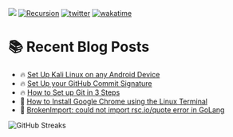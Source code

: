 ![](https://komarev.com/ghpvc/?username=IanoNjuguna&style=plastic&color=green)
[![Recursion](https://badgen.net/badge/curious/recursion/red?icon=bitcoin-lightning&style=plastic)](https://github.com/IanoNjuguna)
[![twitter](https://img.shields.io/twitter/follow/ianonjuguna?logo=twitter&style=plastic&color=grey)](https://twitter.com/ianonjuguna)
[![wakatime](https://wakatime.com/badge/user/04d9ef08-6345-44d6-88a5-c4b7c8b0384e.svg)](https://wakatime.com/@04d9ef08-6345-44d6-88a5-c4b7c8b0384e?style=plastic)


# :books: Recent Blog Posts

<!-- BLOGPOSTS:START -->
 - 🔥 [Set Up Kali Linux on any Android Device](https://ianonjuguna.hashnode.dev/set-up-kali-linux-on-any-android-device)
 - 🔥 [Set Up your GitHub Commit Signature](https://ianonjuguna.hashnode.dev/set-up-your-github-commit-signature)
 - 🔥 [How to Set up Git in 3 Steps](https://ianonjuguna.hashnode.dev/how-to-set-up-git-in-3-steps)
 - 💫 [How to Install Google Chrome using the Linux Terminal](https://ianonjuguna.hashnode.dev/how-to-install-google-chrome-using-the-linux-terminal)
 - 🌮 [BrokenImport: could not import rsc.io/quote error in GoLang](https://ianonjuguna.hashnode.dev/could-not-import-rscioquote)<!-- BLOGPOSTS:END -->

![GitHub Streaks](https://streak-stats.demolab.com?user=IanoNjuguna&theme=transparent&hide_border=true)
